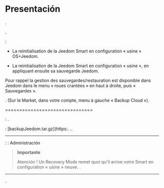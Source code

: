 Presentación 
============

.

.

 :

- La reinitialisation de la Jeedom Smart en configuration « usine » OS+Jeedom.

- La reinitialisation de la Jeedom Smart en configuration « usine », en appliquant ensuite sa sauvegarde Jeedom.

Pour rappel la gestion des sauvegardes/restauration est disponible dans Jeedom dans le menu « roues crantées » en haut à droite, puis « Sauvegardes ».

. (Sur le Market, dans votre compte, menu à gauche « Backup Cloud »).





===============================

 : .






  : [backupJeedom.tar.gz](https:. ..











 ****



 :  : Administración

> **Importante**
>
>
> Atención ! Un Recovery Mode remet quoi qu'il arrive votre Smart en configuration « usine » neuve. .
------------------------------------------------------------------------------------------------------------------------------------------------------------------------------------------------

.

